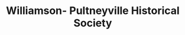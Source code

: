 ---
layout: repo
title: "Williamson- Pultneyville Historical Society"
id: 22013
permalink: repos/22013/
---